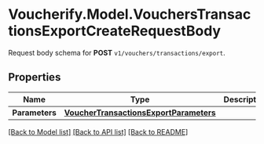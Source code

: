 # Voucherify.Model.VouchersTransactionsExportCreateRequestBody
Request body schema for **POST** `v1/vouchers/transactions/export`.

## Properties

Name | Type | Description | Notes
------------ | ------------- | ------------- | -------------
**Parameters** | [**VoucherTransactionsExportParameters**](VoucherTransactionsExportParameters.md) |  | [optional] 

[[Back to Model list]](../../README.md#documentation-for-models) [[Back to API list]](../../README.md#documentation-for-api-endpoints) [[Back to README]](../../README.md)

